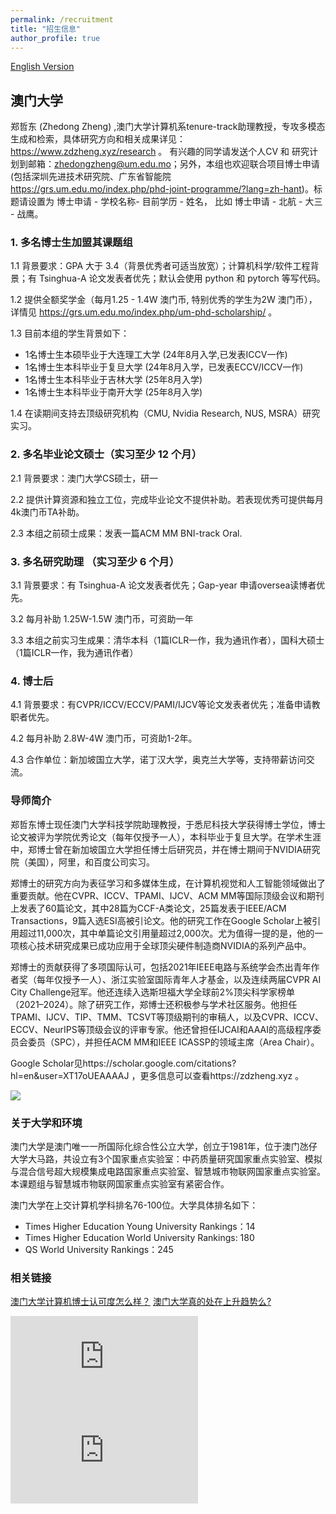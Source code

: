 ```yaml
---
permalink: /recruitment
title: "招生信息"
author_profile: true
---
```


[English Version](https://zdzheng.xyz/recruitment_en)

## 澳门大学

郑哲东 (Zhedong Zheng) ,澳门大学计算机系tenure-track助理教授，专攻多模态生成和检索，具体研究方向和相关成果详见：https://www.zdzheng.xyz/research 。
有兴趣的同学请发送个人CV 和 研究计划到邮箱：zhedongzheng@um.edu.mo；另外，本组也欢迎联合项目博士申请(包括深圳先进技术研究院、广东省智能院 https://grs.um.edu.mo/index.php/phd-joint-programme/?lang=zh-hant)。标题请设置为 博士申请 - 学校名称- 目前学历 - 姓名， 比如 博士申请 - 北航 - 大三 - 战鹰。


### 1. 多名博士生加盟其课题组

1.1 背景要求：GPA 大于 3.4（背景优秀者可适当放宽）；计算机科学/软件工程背景；有 Tsinghua-A 论文发表者优先；默认会使用 python 和 pytorch 等写代码。

1.2 提供全额奖学金（每月1.25 - 1.4W 澳门币, 特别优秀的学生为2W 澳门币），详情见 https://grs.um.edu.mo/index.php/um-phd-scholarship/ 。

1.3 目前本组的学生背景如下：

- 1名博士生本硕毕业于大连理工大学 (24年8月入学,已发表ICCV一作)
- 1名博士生本科毕业于复旦大学 (24年8月入学，已发表ECCV/ICCV一作)
- 1名博士生本科毕业于吉林大学 (25年8月入学)
- 1名博士生本科毕业于南开大学 (25年8月入学)

1.4 在读期间支持去顶级研究机构（CMU, Nvidia Research, NUS, MSRA）研究实习。


### 2. 多名毕业论文硕士（实习至少 12 个月）

2.1 背景要求：澳门大学CS硕士，研一

2.2 提供计算资源和独立工位，完成毕业论文不提供补助。若表现优秀可提供每月4k澳门币TA补助。

2.3 本组之前硕士成果：发表一篇ACM MM BNI-track Oral.

### 3. 多名研究助理 （实习至少 6 个月）

3.1 背景要求：有 Tsinghua-A 论文发表者优先；Gap-year 申请oversea读博者优先。

3.2 每月补助 1.25W-1.5W 澳门币，可资助一年

3.3 本组之前实习生成果：清华本科（1篇ICLR一作，我为通讯作者），国科大硕士（1篇ICLR一作，我为通讯作者）


### 4. 博士后 
4.1 背景要求：有CVPR/ICCV/ECCV/PAMI/IJCV等论文发表者优先；准备申请教职者优先。

4.2 每月补助 2.8W-4W 澳门币，可资助1-2年。

4.3 合作单位：新加坡国立大学，诺丁汉大学，奥克兰大学等，支持带薪访问交流。

### 导师简介

郑哲东博士现任澳门大学科技学院助理教授，于悉尼科技大学获得博士学位，博士论文被评为学院优秀论文（每年仅授予一人），本科毕业于复旦大学。在学术生涯中，郑博士曾在新加坡国立大学担任博士后研究员，并在博士期间于NVIDIA研究院（美国），阿里，和百度公司实习。

郑博士的研究方向为表征学习和多媒体生成，在计算机视觉和人工智能领域做出了重要贡献。他在CVPR、ICCV、TPAMI、IJCV、ACM MM等国际顶级会议和期刊上发表了60篇论文，其中28篇为CCF-A类论文，25篇发表于IEEE/ACM Transactions，9篇入选ESI高被引论文。他的研究工作在Google Scholar上被引用超过11,000次，其中单篇论文引用量超过2,000次。尤为值得一提的是，他的一项核心技术研究成果已成功应用于全球顶尖硬件制造商NVIDIA的系列产品中。

郑博士的贡献获得了多项国际认可，包括2021年IEEE电路与系统学会杰出青年作者奖（每年仅授予一人）、浙江实验室国际青年人才基金，以及连续两届CVPR AI City Challenge冠军。他还连续入选斯坦福大学全球前2%顶尖科学家榜单（2021–2024）。除了研究工作，郑博士还积极参与学术社区服务。他担任TPAMI、IJCV、TIP、TMM、TCSVT等顶级期刊的审稿人，以及CVPR、ICCV、ECCV、NeurIPS等顶级会议的评审专家。他还曾担任IJCAI和AAAI的高级程序委员会委员（SPC），并担任ACM MM和IEEE ICASSP的领域主席（Area Chair）。


Google Scholar见https://scholar.google.com/citations?hl=en&user=XT17oUEAAAAJ ，更多信息可以查看https://zdzheng.xyz 。

![](http://emuchvimg.oss-cn-qingdao.aliyuncs.com/img/2020/0109/w104h4105283_1578558892_239.jpg)


### 关于大学和环境

澳门大学是澳门唯一一所国际化综合性公立大学，创立于1981年，位于澳门氹仔大学大马路，共设立有3个国家重点实验室：中药质量研究国家重点实验室、模拟与混合信号超大规模集成电路国家重点实验室、智慧城市物联网国家重点实验室。本课题组与智慧城市物联网国家重点实验室有紧密合作。

澳门大学在上交计算机学科排名76-100位。大学具体排名如下：
- Times Higher Education Young University Rankings：14
- Times Higher Education World University Rankings: 180
- QS World University Rankings：245



### 相关链接
[澳门大学计算机博士认可度怎么样？](https://www.zhihu.com/question/598710046)
[澳门大学真的处在上升趋势么?](https://www.zhihu.com/question/541431807)

<iframe src="https://www.youtube.com/embed/DwwOI9RbFhw?si=ElK70ielO8iL-fp2" title="澳門大學校園導賞（普通話） A Tour of the UM Campus (Mandarin)" frameborder="0" allow="accelerometer; autoplay; clipboard-write; encrypted-media; gyroscope; picture-in-picture; web-share" allowfullscreen></iframe>

<iframe src="https://www.youtube.com/embed/rs_LVsKSlK0?si=f875get9tia_MO_Z" title="新．起點 New Academic Year, New Chapter" frameborder="0" allow="accelerometer; autoplay; clipboard-write; encrypted-media; gyroscope; picture-in-picture; web-share" allowfullscreen></iframe> 

